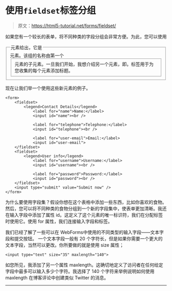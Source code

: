 # 使用`fieldset`标签分组

> 原文：<https://html5-tutorial.net/forms/fieldset/>

如果您有一个较长的表单，将不同种类的字段分组会非常方便。为此，您可以使用

<fieldset>元素。该组的名称由第一个<legend>元素给出，它是</legend>

<fieldset>元素的子元素。一旦我们开始，我想介绍另一个元素，即<label>。标签用于为您收集的每个元素添加标题。</label></fieldset>

</fieldset>

现在让我们举一个使用这些新元素的例子。

```
<form>
	<fieldset>
		<legend>Contact Details</legend>
			<label for="name">Name:</label>
			<input id="name"><br />

			<label for="telephone">Telephone:</label>
			<input id="telephone"><br />

			<label for="user-email">Email:</label>
			<input id="user-email">
	</fieldset>
	<fieldset>
		<legend>User info</legend>
			<label for="username">Username:</label>
			<input id="username"><br />

			<label for="password">Password:</label>
			<input id="password"><br />
	</fieldset>
	<input type="submit" value="Submit now" />
</form>
```

为什么要使用字段集？假设你想在这个表格中添加一些东西，比如你喜欢的食物。然后，您可以将不同种类的食物分组到一个新的字段集中，使表单更加清晰。我还在输入字段中添加了属性 id。这定义了这个元素的唯一标识符，我们在分配标签时使用它。使用 for 属性，我们连接输入字段和标签。

我们已经了解了一些可以在 WebForms中使用的不同类型的输入字段——文本字段和提交按钮。
一个文本字段一般有 20 个字符长，但是如果你需要一个更大的文本字段，当然可以更改。你所要做的就是使用 size 属性；

```
<input type="text" size="35" maxlength="140">
```

<input type="hidden" name="IL_IN_ARTICLE">

如您所见，我添加了另一个属性 maxlength。这确切地定义了访问者在任何给定字段中最多可以输入多少个字符。我选择了 140 个字符来举例说明如何使用 maxlength 在博客评论中创建类似 Twitter 的消息。

* * *
